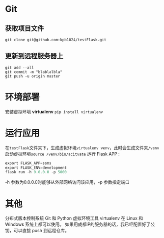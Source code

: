 # Git
## 获取项目文件
`git clone git@github.com:kpb1024/testFlask.git`
## 更新到远程服务器上
```git
git add --all
git commit -m "blablalbla"
git push -u origin master
```

# 环境部署
安装虚拟环境 __virtualenv__
`pip install virtualenv`

# 运行应用
在`testFlask`文件夹下，生成虚拟环境`virtualenv venv`，此时会生成文件夹`/venv`
启动虚拟环境`source /venv/bin/acitvate`
运行 Flask APP :
```python
export FLASK_APP=ssms
export FLASK_ENV=development
flask run -h 0.0.0.0 -p 5000
```
-h 参数为0.0.0.0时能够从外部网络访问该应用，-p 参数指定端口

# 其他
分布式版本控制系统 Git 和 Python 虚拟环境工具 virtualenv 在 Linux 和 Windows 系统上都可以使用。
如果用成都IP的服务器的话，我已经配置好了公钥，可以直接 push 到远程仓库。
